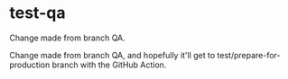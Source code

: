 # test-qa

Change made from branch QA.

Change made from branch QA, and hopefully it'll get to test/prepare-for-production branch with the GitHub Action.
